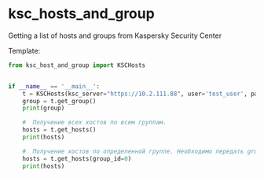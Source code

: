 # ksc_hosts_and_group
Getting a list of hosts and groups from Kaspersky Security Center

Template:

```python
from ksc_host_and_group import KSCHosts


if __name__ == '__main__':
    t = KSCHosts(ksc_server="https://10.2.111.88", user='test_user', password='888888')
    group = t.get_group()
    print(group)

    #  Получение всех хостов по всем группам.
    hosts = t.get_hosts()
    print(hosts)

    #  Получение хостов по определенной группе. Необходимо передать group_id
    hosts = t.get_hosts(group_id=0)
    print(hosts)
```
